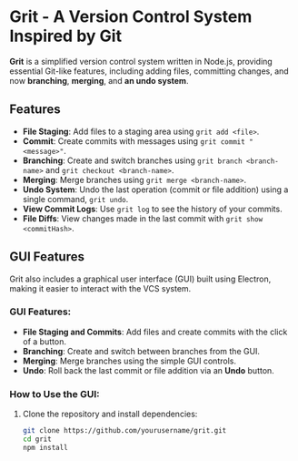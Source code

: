 # Grit - A Version Control System Inspired by Git

**Grit** is a simplified version control system written in Node.js, providing essential Git-like features, including adding files, committing changes, and now **branching**, **merging**, and **an undo system**.

## Features

- **File Staging**: Add files to a staging area using `grit add <file>`.
- **Commit**: Create commits with messages using `grit commit "<message>"`.
- **Branching**: Create and switch branches using `grit branch <branch-name>` and `grit checkout <branch-name>`.
- **Merging**: Merge branches using `grit merge <branch-name>`.
- **Undo System**: Undo the last operation (commit or file addition) using a single command, `grit undo`.
- **View Commit Logs**: Use `grit log` to see the history of your commits.
- **File Diffs**: View changes made in the last commit with `grit show <commitHash>`.

## GUI Features

Grit also includes a graphical user interface (GUI) built using Electron, making it easier to interact with the VCS system.

### GUI Features:
- **File Staging and Commits**: Add files and create commits with the click of a button.
- **Branching**: Create and switch between branches from the GUI.
- **Merging**: Merge branches using the simple GUI controls.
- **Undo**: Roll back the last commit or file addition via an **Undo** button.
  
### How to Use the GUI:

1. Clone the repository and install dependencies:
   ```bash
   git clone https://github.com/yourusername/grit.git
   cd grit
   npm install
